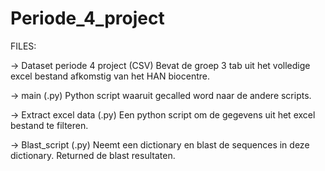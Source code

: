 # Periode_4_project

FILES:

-> Dataset periode 4 project (CSV)
Bevat de groep 3 tab uit het volledige excel bestand afkomstig van het HAN biocentre.

-> main (.py)
Python script waaruit gecalled word naar de andere scripts.

-> Extract excel data (.py)
Een python script om de gegevens uit het excel bestand te filteren. 

-> Blast_script (.py)
Neemt een dictionary en blast de sequences in deze dictionary.
Returned de blast resultaten.